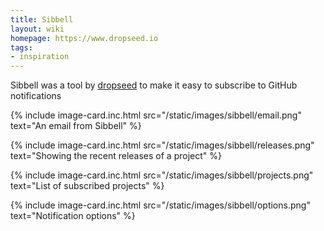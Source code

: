 ```yaml
---
title: Sibbell
layout: wiki
homepage: https://www.dropseed.io
tags:
- inspiration
---
```


Sibbell was a tool by [dropseed](https://www.dropseed.io) to make it easy to subscribe to GitHub notifications

<div class="row">
{% include image-card.inc.html
    src="/static/images/sibbell/email.png"
    text="An email from Sibbell"
    %}

{% include image-card.inc.html
    src="/static/images/sibbell/releases.png"
    text="Showing the recent releases of a project"
    %}

{% include image-card.inc.html
    src="/static/images/sibbell/projects.png"
    text="List of subscribed projects"
    %}

{% include image-card.inc.html
    src="/static/images/sibbell/options.png"
    text="Notification options"
    %}
</div>
